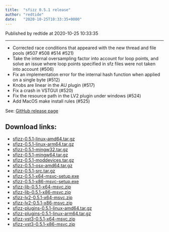 ```yaml
---
title:  "sfizz 0.5.1 release"
author: "redtide"
date:   "2020-10-25T10:33:35+0000"
---
```

Published by redtide at 2020-10-25 10:33:35

---
- Corrected race conditions that appeared with the new thread and file pools (#507 #508 #514 #521)
- Take the internal oversampling factor into account for loop points, and solve an issue where loop points specified in sfz files were not taken into account (#506)
- Fix an implementation error for the internal hash function when applied on a single byte (#512)
- Knobs are linear in the AU plugin (#517)
- Fix a crash in VSTGUI (#520)
- Fix the resource path in the LV2 plugin under windows (#524)
- Add MacOS make install rules (#525)

See: [GitHub release page](https://github.com/sfztools/sfizz/releases/tag/0.5.1)

## Download links:

- [sfizz-0.5.1-linux-amd64.tar.gz](https://github.com/sfztools/sfizz/releases/download/0.5.1/sfizz-0.5.1-linux-amd64.tar.gz)
- [sfizz-0.5.1-linux-arm64.tar.gz](https://github.com/sfztools/sfizz/releases/download/0.5.1/sfizz-0.5.1-linux-arm64.tar.gz)
- [sfizz-0.5.1-mingw32.tar.gz](https://github.com/sfztools/sfizz/releases/download/0.5.1/sfizz-0.5.1-mingw32.tar.gz)
- [sfizz-0.5.1-mingw64.tar.gz](https://github.com/sfztools/sfizz/releases/download/0.5.1/sfizz-0.5.1-mingw64.tar.gz)
- [sfizz-0.5.1-moddevices.tar.gz](https://github.com/sfztools/sfizz/releases/download/0.5.1/sfizz-0.5.1-moddevices.tar.gz)
- [sfizz-0.5.1-osx-amd64.tar.gz](https://github.com/sfztools/sfizz/releases/download/0.5.1/sfizz-0.5.1-osx-amd64.tar.gz)
- [sfizz-0.5.1-src.tar.gz](https://github.com/sfztools/sfizz/releases/download/0.5.1/sfizz-0.5.1-src.tar.gz)
- [sfizz-0.5.1-x64-msvc-setup.exe](https://github.com/sfztools/sfizz/releases/download/0.5.1/sfizz-0.5.1-x64-msvc-setup.exe)
- [sfizz-0.5.1-x86-msvc-setup.exe](https://github.com/sfztools/sfizz/releases/download/0.5.1/sfizz-0.5.1-x86-msvc-setup.exe)
- [sfizz-lib-0.5.1-x64-msvc.zip](https://github.com/sfztools/sfizz/releases/download/0.5.1/sfizz-lib-0.5.1-x64-msvc.zip)
- [sfizz-lib-0.5.1-x86-msvc.zip](https://github.com/sfztools/sfizz/releases/download/0.5.1/sfizz-lib-0.5.1-x86-msvc.zip)
- [sfizz-lv2-0.5.1-x64-msvc.zip](https://github.com/sfztools/sfizz/releases/download/0.5.1/sfizz-lv2-0.5.1-x64-msvc.zip)
- [sfizz-lv2-0.5.1-x86-msvc.zip](https://github.com/sfztools/sfizz/releases/download/0.5.1/sfizz-lv2-0.5.1-x86-msvc.zip)
- [sfizz-plugins-0.5.1-linux-amd64.tar.gz](https://github.com/sfztools/sfizz/releases/download/0.5.1/sfizz-plugins-0.5.1-linux-amd64.tar.gz)
- [sfizz-plugins-0.5.1-linux-arm64.tar.gz](https://github.com/sfztools/sfizz/releases/download/0.5.1/sfizz-plugins-0.5.1-linux-arm64.tar.gz)
- [sfizz-vst3-0.5.1-x64-msvc.zip](https://github.com/sfztools/sfizz/releases/download/0.5.1/sfizz-vst3-0.5.1-x64-msvc.zip)
- [sfizz-vst3-0.5.1-x86-msvc.zip](https://github.com/sfztools/sfizz/releases/download/0.5.1/sfizz-vst3-0.5.1-x86-msvc.zip)
